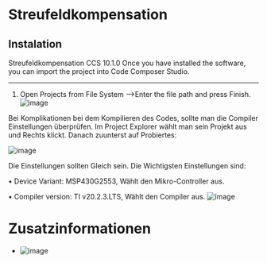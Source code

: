 # Streufeldkompensation

## Instalation

Streufeldkompensation CCS 10.1.0
Once you have installed the software, you can import the project into Code Composer Studio. 
***
1. Open Projects from File System
-->Enter the file path and press Finish.
![image](https://user-images.githubusercontent.com/45595553/107525832-83d69f00-6bb7-11eb-93b5-e78175cd46eb.png)


Bei Komplikationen bei dem Kompilieren des Codes, sollte man die Compiler Einstellungen überprüfen. Im Project Explorer wählt man sein Projekt aus und Rechts klickt. Danach zuunterst auf Probiertes:

![image](https://user-images.githubusercontent.com/45595553/107526025-b54f6a80-6bb7-11eb-817a-a5aaa6c77261.png)


Die Einstellungen sollten Gleich sein. Die Wichtigsten Einstellungen sind:

•	Device Variant: MSP430G2553, Wählt den Mikro-Controller aus.

•	Compiler version: TI v20.2.3.LTS, Wählt den Compiler aus.
![image](https://user-images.githubusercontent.com/45595553/107526096-c6987700-6bb7-11eb-9e4d-496e6a06d7e2.png)



# Zusatzinformationen
- ![image](https://user-images.githubusercontent.com/45595553/107525528-36f2c880-6bb7-11eb-9db6-6b51aa18654b.png)


